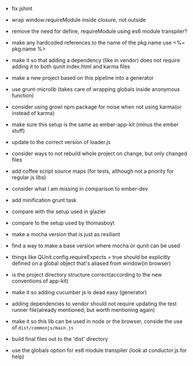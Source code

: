 - fix jshint
- wrap window.requireModule inside closure, not outside
- remove the need for define, requireModule using es6 module transpiler?
- make any hardcoded references to the name of the pkg.name use <%= pkg.name %>
- make it so that adding a dependency (like in vendor) does not require adding it to both qunit index.html and karma files
- make a new project based on this pipeline into a generator
- use grunt-microlib (takes care of wrapping globals inside anonymous function)
- consider using growl npm package for noise when not using karma(or instead of karma)
- make sure this setup is the same as ember-app-kit (minus the ember stuff)
- update to the correct version of loader.js
- consider ways to not rebuild whole project on change, but only changed files
- add coffee script source maps (for tests, although not a priority for regular js libs)
- consider what I am missing in comparison to ember-dev
- add minification grunt task

- compare with the setup used in glazier
- compare to the setup used by thomasboyt

- make a mocha version that is just as resiliant
- find a way to make a base version where mocha or qunit can be used

- things like QUnit.config.requireExpects = true should be explicitly defined on a global object that's aliased from window(in browser)

- is the project directory structure correct(according to the new conventions of app-kit)

- make it so adding cucumber js is dead easy (generator)

- adding dependencies to vendor should not require updating the test runner file(already mentioned, but worth mentioning again)

- make it so this lib can be used in node or the browser, conside the use of `dist/commonjs/main.js`

- build final files out to the 'dist' directory
- use the globals option for es6 module transpiler (look at conductor.js for help)